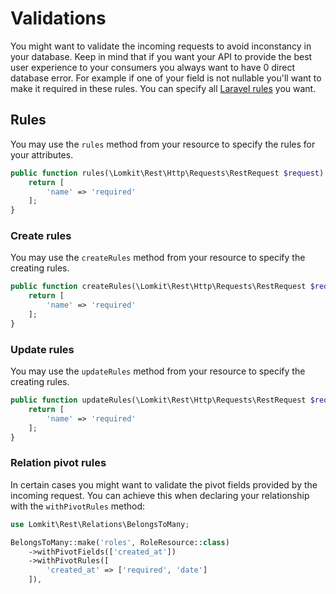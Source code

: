 # Validations

You might want to validate the incoming requests to avoid inconstancy in your database.
Keep in mind that if you want your API to provide the best user experience to your consumers you always want to have 0 direct database error. For example if one of your field is not nullable you'll want to make it required in these rules.
You can specify all [Laravel rules](https://laravel.com/docs/validation#available-validation-rules) you want.

## Rules

You may use the `rules` method from your resource to specify the rules for your attributes.

```php [UserResource.php]
public function rules(\Lomkit\Rest\Http\Requests\RestRequest $request) {
    return [
        'name' => 'required'
    ];
}
```

### Create rules

You may use the `createRules` method from your resource to specify the creating rules.

```php [UserResource.php]
public function createRules(\Lomkit\Rest\Http\Requests\RestRequest $request) {
    return [
        'name' => 'required'
    ];
}
```

### Update rules

You may use the `updateRules` method from your resource to specify the creating rules.

```php [UserResource.php]
public function updateRules(\Lomkit\Rest\Http\Requests\RestRequest $request) {
    return [
        'name' => 'required'
    ];
}
```

### Relation pivot rules

In certain cases you might want to validate the pivot fields provided by the incoming request. You can achieve this when declaring your relationship with the `withPivotRules` method:

```php
use Lomkit\Rest\Relations\BelongsToMany;

BelongsToMany::make('roles', RoleResource::class)
    ->withPivotFields(['created_at'])
    ->withPivotRules([
        'created_at' => ['required', 'date']
    ]),
```

